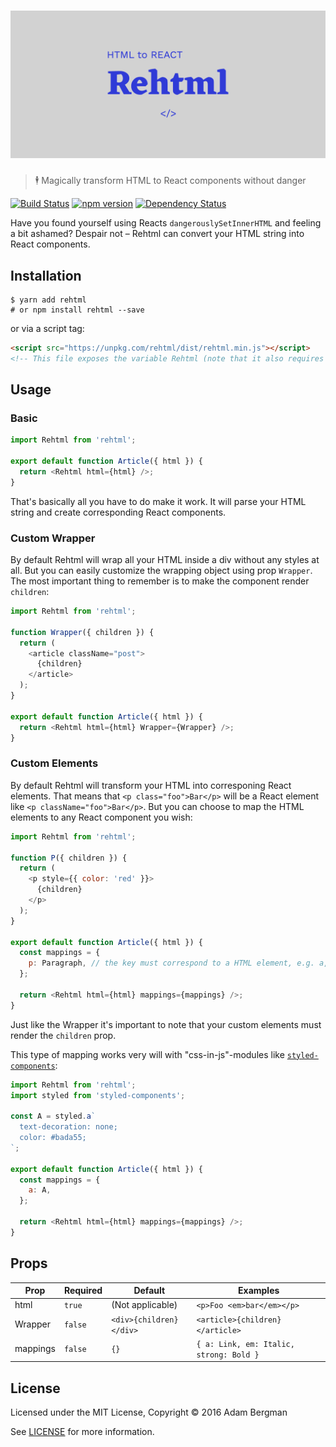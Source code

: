 # [![Rehtml](media/header.png)](https://github.com/adambrgmn/rehtml)

> 🕴 Magically transform HTML to React components without danger

[![Build Status](https://travis-ci.org/adambrgmn/rehtml.svg?branch=master)](https://travis-ci.org/adambrgmn/rehtml) [![npm version](https://badge.fury.io/js/rehtml.svg)](https://badge.fury.io/js/rehtml) [![Dependency Status](https://dependencyci.com/github/adambrgmn/rehtml/badge)](https://dependencyci.com/github/adambrgmn/rehtml)

Have you found yourself using Reacts `dangerouslySetInnerHTML` and feeling a bit ashamed? Despair not – Rehtml can convert your HTML string into React components.

## Installation

```console
$ yarn add rehtml
# or npm install rehtml --save
```

or via a script tag:

```html
<script src="https://unpkg.com/rehtml/dist/rehtml.min.js"></script>
<!-- This file exposes the variable Rehtml (note that it also requires React) -->
```

## Usage

### Basic
```javascript
import Rehtml from 'rehtml';

export default function Article({ html }) {
  return <Rehtml html={html} />;
}
```

That's basically all you have to do make it work. It will parse your HTML string and create corresponding React components.


### Custom Wrapper

By default Rehtml will wrap all your HTML inside a div without any styles at all. But you can easily customize the wrapping object using prop `Wrapper`. The most important thing to remember is to make the component render `children`:

```javascript
import Rehtml from 'rehtml';

function Wrapper({ children }) {
  return (
    <article className="post">
      {children}
    </article>
  );
}

export default function Article({ html }) {
  return <Rehtml html={html} Wrapper={Wrapper} />;
}
```

### Custom Elements

By default Rehtml will transform your HTML into corresponing React elements. That means that `<p class="foo">Bar</p>` will be a React element like `<p className="foo">Bar</p>`. But you can choose to map the HTML elements to any React component you wish:

```javascript
import Rehtml from 'rehtml';

function P({ children }) {
  return (
    <p style={{ color: 'red' }}>
      {children}
    </p>
  );
}

export default function Article({ html }) {
  const mappings = {
    p: Paragraph, // the key must correspond to a HTML element, e.g. a, p, em, strong, div etc.
  };

  return <Rehtml html={html} mappings={mappings} />;
}
```

Just like the Wrapper it's important to note that your custom elements must render the `children` prop.

This type of mapping works very will with "css-in-js"-modules like [`styled-components`](https://github.com/styled-components/styled-components):

```javascript
import Rehtml from 'rehtml';
import styled from 'styled-components';

const A = styled.a`
  text-decoration: none;
  color: #bada55;
`;

export default function Article({ html }) {
  const mappings = {
    a: A,
  };

  return <Rehtml html={html} mappings={mappings} />;
}
```


## Props

| Prop | Required | Default | Examples
| --- | --- | --- | ---
| html | `true` | (Not applicable) | `<p>Foo <em>bar</em></p>`
| Wrapper | `false` | `<div>{children}</div>` | `<article>{children}</article>`
| mappings | `false` | `{}` | `{ a: Link, em: Italic, strong: Bold }`


## License

Licensed under the MIT License, Copyright © 2016 Adam Bergman

See [LICENSE](./LICENSE) for more information.
